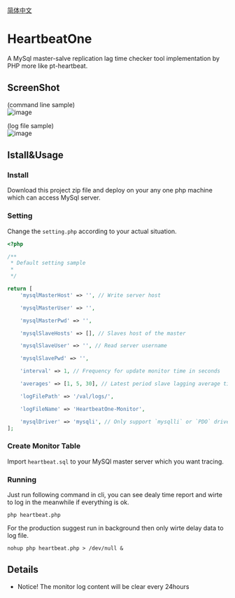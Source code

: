 [简体中文](./README-CN.md)

# HeartbeatOne
A MySql master-salve replication lag time checker tool implementation by PHP more like pt-heartbeat.

## ScreenShot
(command line sample)  
![image](https://user-images.githubusercontent.com/11038908/112451930-0050c600-8d91-11eb-8e43-8e13fb217935.png)

(log file sample)  
![image](https://user-images.githubusercontent.com/11038908/112454479-b0bfc980-8d93-11eb-88e6-0500a100dd1f.png)

## Istall&Usage
### Install
Download this project zip file and deploy on your any one php machine which can access MySql server.
### Setting
Change the `setting.php` according to your actual situation.
```php
<?php

/**
 * Default setting sample
 * 
 */

return [
    'mysqlMasterHost' => '', // Write server host

    'mysqlMasterUser' => '',

    'mysqlMasterPwd' => '',

    'mysqlSlaveHosts' => [], // Slaves host of the master

    'mysqlSlaveUser' => '', // Read server username

    'mysqlSlavePwd' => '',

    'interval' => 1, // Frequency for update monitor time in seconds

    'averages' => [1, 5, 30], // Latest period slave lagging average time in seconds, can be more than three and even more, su as [1, 5, 30, 60 ...]

    'logFilePath' => '/val/logs/',

    'logFileName' => 'HeartbeatOne-Monitor',

    'mysqlDriver' => 'mysqli', // Only support `mysqlli` or `PDO` driver
];

```
### Create Monitor Table
Import `heartbeat.sql` to your MySQl master server which you want tracing.

### Running
Just run following command in cli, you can see dealy time report and wirte to log in the meanwhile if everything is ok.
```shell
php heartbeat.php
```
For the production suggest run in background then only wirte delay data to log file.
```shell
nohup php heartbeat.php > /dev/null &
```
## Details
- Notice! The monitor log content will be clear every 24hours








